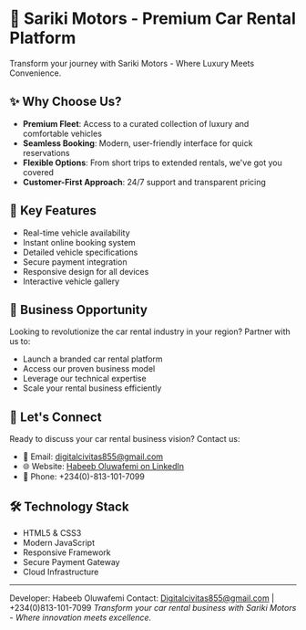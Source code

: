 # 🚗 Sariki Motors - Premium Car Rental Platform

Transform your journey with Sariki Motors - Where Luxury Meets Convenience.

## ✨ Why Choose Us?

- **Premium Fleet**: Access to a curated collection of luxury and comfortable vehicles
- **Seamless Booking**: Modern, user-friendly interface for quick reservations
- **Flexible Options**: From short trips to extended rentals, we've got you covered
- **Customer-First Approach**: 24/7 support and transparent pricing

## 🌟 Key Features

- Real-time vehicle availability
- Instant online booking system
- Detailed vehicle specifications
- Secure payment integration
- Responsive design for all devices
- Interactive vehicle gallery

## 💼 Business Opportunity

Looking to revolutionize the car rental industry in your region? Partner with us to:
- Launch a branded car rental platform
- Access our proven business model
- Leverage our technical expertise
- Scale your rental business efficiently

## 🤝 Let's Connect

Ready to discuss your car rental business vision? Contact us:
- 📧 Email: [digitalcivitas855@gmail.com](mailto:digitalcivitas855@gmail.com)
- 🌐 Website: [Habeeb Oluwafemi on LinkedIn](https://www.linkedin.com/in/habeeb-oluwafemi-0b1999bb/)
- 📱 Phone: +234(0)-813-101-7099

## 🛠️ Technology Stack

- HTML5 & CSS3
- Modern JavaScript
- Responsive Framework
- Secure Payment Gateway
- Cloud Infrastructure

---
Developer: Habeeb Oluwafemi
Contact: Digitalcivitas855@gmail.com | +234(0)813-101-7099
*Transform your car rental business with Sariki Motors - Where innovation meets excellence.*
